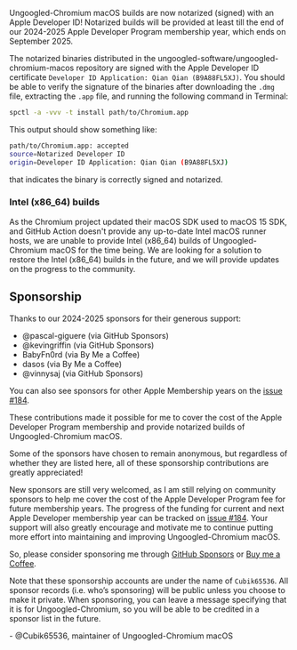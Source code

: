 Ungoogled-Chromium macOS builds are now notarized (signed) with an Apple Developer ID! Notarized builds will be provided at least till the end of our 2024-2025 Apple Developer Program membership year, which ends on September 2025.

The notarized binaries distributed in the ungoogled-software/ungoogled-chromium-macos repository are signed with the Apple Developer ID certificate `Developer ID Application: Qian Qian (B9A88FL5XJ)`. You should be able to verify the signature of the binaries after downloading the `.dmg` file, extracting the `.app` file, and running the following command in Terminal:

```sh
spctl -a -vvv -t install path/to/Chromium.app
```

This output should show something like:

```sh
path/to/Chromium.app: accepted
source=Notarized Developer ID
origin=Developer ID Application: Qian Qian (B9A88FL5XJ)
```

that indicates the binary is correctly signed and notarized.

### Intel (x86_64) builds

As the Chromium project updated their macOS SDK used to macOS 15 SDK, and GitHub Action doesn't provide any up-to-date Intel macOS runner hosts, we are unable to provide Intel (x86_64) builds of Ungoogled-Chromium macOS for the time being.
We are looking for a solution to restore the Intel (x86_64) builds in the future, and we will provide updates on the progress to the community.

## Sponsorship

Thanks to our 2024-2025 sponsors for their generous support:

- @pascal-giguere (via GitHub Sponsors)
- @kevingriffin (via GitHub Sponsors)
- BabyFn0rd (via By Me a Coffee)
- dasos (via By Me a Coffee)
- @vinnysaj (via GitHub Sponsors)

You can also see sponsors for other Apple Membership years on the [issue #184](https://github.com/ungoogled-software/ungoogled-chromium-macos/issues/184).

These contributions made it possible for me to cover the cost of the Apple Developer Program membership and provide notarized builds of Ungoogled-Chromium macOS.

Some of the sponsors have chosen to remain anonymous, but regardless of whether they are listed here, all of these sponsorship contributions are greatly appreciated!

New sponsors are still very welcomed, as I am still relying on community sponsors to help me cover the cost of the Apple Developer Program fee for future membership years. The progress of the funding for current and next Apple Developer membership year can be tracked on [issue #184](https://github.com/ungoogled-software/ungoogled-chromium-macos/issues/184). Your support will also greatly encourage and motivate me to continue putting more effort into maintaining and improving Ungoogled-Chromium macOS.

So, please consider sponsoring me through [GitHub Sponsors](https://github.com/sponsors/Cubik65536) or [Buy me a Coffee](https://buymeacoffee.com/cubik65536).

Note that these sponsorship accounts are under the name of `Cubik65536`. All sponsor records (i.e. who’s sponsoring) will be public unless you choose to make it private. When sponsoring, you can leave a message specifying that it is for Ungoogled-Chromium, so you will be able to be credited in a sponsor list in the future.

\- @Cubik65536, maintainer of Ungoogled-Chromium macOS

